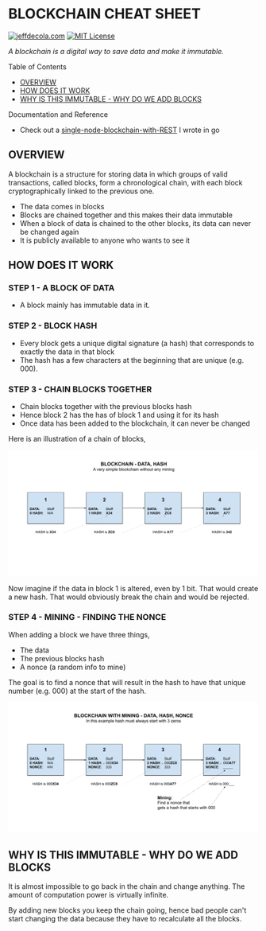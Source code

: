 # BLOCKCHAIN CHEAT SHEET

[![jeffdecola.com](https://img.shields.io/badge/website-jeffdecola.com-blue)](https://jeffdecola.com)
[![MIT License](https://img.shields.io/:license-mit-blue.svg)](https://jeffdecola.mit-license.org)

_A blockchain is a digital way to save data and make it immutable._

Table of Contents

* [OVERVIEW](https://github.com/JeffDeCola/my-cheat-sheets/tree/master/software/development/software-architectures/blockchain/blockchain-cheat-sheet#overview)
* [HOW DOES IT WORK](https://github.com/JeffDeCola/my-cheat-sheets/tree/master/software/development/software-architectures/blockchain/blockchain-cheat-sheet#how-does-it-work)
* [WHY IS THIS IMMUTABLE - WHY DO WE ADD BLOCKS](https://github.com/JeffDeCola/my-cheat-sheets/tree/master/software/development/software-architectures/blockchain/blockchain-cheat-sheet#why-is-this-immutable---why-do-we-add-blocks)

Documentation and Reference

* Check out a
  [single-node-blockchain-with-REST](https://github.com/JeffDeCola/my-go-examples/tree/master/architectures/blockchain/single-node-blockchain-with-REST)
  I wrote in go

## OVERVIEW

A blockchain is a structure for storing data in which groups of
valid transactions, called blocks, form a chronological chain,
with each block cryptographically linked to the previous one.

* The data comes in blocks
* Blocks are chained together and this makes their data immutable
* When a block of data is chained to the other blocks,
  its data can never be changed again
* It is publicly available to anyone who wants to
  see it

## HOW DOES IT WORK

### STEP 1 - A BLOCK OF DATA

* A block mainly has immutable data in it.

### STEP 2 - BLOCK HASH

* Every block gets a unique digital signature (a hash)
  that corresponds to exactly the data in that block
* The hash has a few characters at the beginning
  that are unique (e.g. 000).

### STEP 3 - CHAIN BLOCKS TOGETHER

* Chain blocks together with the previous blocks hash
* Hence block 2 has the has of block 1 and using it for its hash
* Once data has been added to the blockchain, it can never be changed

Here is an illustration of a chain of blocks,

![IMAGE - blockchain-data-hash - IMAGE](../../../../../docs/pics/software/development/blockchain-data-hash.svg)

Now imagine if the data in block 1 is altered, even by 1 bit.
That would create a new hash.
That would obviously break the chain and would be rejected.

### STEP 4 - MINING - FINDING THE NONCE

When adding a block we have three things,

* The data
* The previous blocks hash
* A nonce (a random info to mine)

The goal is to find a nonce that will result in the
hash to have that unique number (e.g. 000) at
the start of the hash.

![IMAGE - blockchain-with-mining-data-hash-nonce - IMAGE](../../../../../docs/pics/software/development/blockchain-with-mining-data-hash-nonce.svg)

## WHY IS THIS IMMUTABLE - WHY DO WE ADD BLOCKS

It is almost impossible to go back in the chain and change anything.
The amount of computation power is virtually infinite.

By adding new blocks you keep the chain going, hence
bad people can't start changing the data because they have to
recalculate all the blocks.

